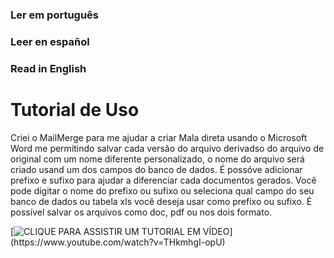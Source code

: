 ### Ler em português
### Leer en español
### Read in English

# Tutorial de Uso

Criei o MailMerge para me ajudar a criar Mala direta usando o Microsoft Word me permitindo salvar cada versão do arquivo derivadso do arquivo de original com um nome diferente personalizado, o nome do arquivo será criado usand um dos campos do banco de dados.
É possóve adicionar prefixo e sufixo para ajudar a diferenciar cada documentos gerados.
Você pode digitar o nome do prefixo ou sufixo ou seleciona qual campo do seu banco de dados ou tabela xls você deseja usar como prefixo ou sufixo.
É possível salvar os arquivos como doc, pdf ou nos dois formato.

[![CLIQUE PARA ASSISTIR UM TUTORIAL EM VÍDEO](https://img.youtube.com/vi/THkmhgI-opU/0.jpg.)](https://www.youtube.com/watch?v=THkmhgI-opU)
